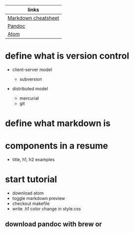 | links               |
|---------------------|
| [Markdown cheatsheet](https://github.com/adam-p/markdown-here/wiki/Markdown-Cheatsheet) |
| [Pandoc](http://pandoc.org/installing.html) |
| [Atom](https://atom.io/) |

# define what is version control

- client-server model
  - subversion

- distributed model
  - mercurial
  - git

# define what markdown is

# components in a resume
  - title, h1, h2 examples

# start tutorial
  - download atom
  - toggle markdown preview
  - checkout makefile
  - write .h1 color change in style.css
## download pandoc with brew or
